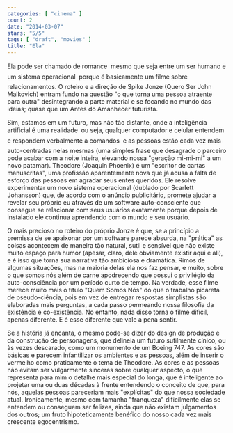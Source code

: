 ```yaml
---
categories: [ "cinema" ]
count: 2
date: "2014-03-07"
stars: "5/5"
tags: [ "draft", "movies" ]
title: "Ela"
---
```

Ela pode ser chamado de romance  mesmo que seja entre um ser humano
e um sistema operacional  porque é basicamente um filme sobre
relacionamentos. O roteiro e a direção de Spike Jonze (Quero Ser John
Malkovich) entram fundo na questão "o que torna uma pessoa atraente para
outra" desintegrando a parte material e se focando no mundo das ideias;
quase que um Antes do Amanhecer futurista.

Sim, estamos em um futuro, mas não tão distante, onde a inteligência
artificial é uma realidade  ou seja, qualquer computador e celular
entendem e respondem verbalmente a comandos  e as pessoas estão cada
vez mais auto-centradas nelas mesmas (uma simples frase que desagrade
o parceiro pode acabar com a noite inteira, elevando nossa "geração
mi-mi-mi" a um novo patamar). Theodore (Joaquin Phoenix) é um "escritor
de cartas manuscritas", uma profissão aparentemente nova que já acusa a
falta de esforço das pessoas em agradar seus entes queridos. Ele resolve
experimentar um novo sistema operacional (dublado por Scarlett Johansson)
que, de acordo com o anúncio publicitário, promete ajudar a revelar
seu próprio eu através de um software auto-consciente que consegue se
relacionar com seus usuários exatamente porque depois de instalado ele
continua aprendendo com o mundo e seu usuário.

O mais precioso no roteiro do próprio Jonze é que, se a princípio a
premissa de se apaixonar por um software parece absurda, na "prática"
as coisas acontecem de maneira tão natural, sutil e sensível que
não existe muito espaço para humor (apesar, claro, dele obviamente
existir aqui e ali), e é isso que torna sua narrativa tão ambiciosa e
dramática. Rimos de algumas situações, mas na maioria delas ela nos
faz pensar, e muito, sobre o que somos nós além de carne apodrecendo
que possui o privilégio da auto-consciência por um período curto de
tempo. Na verdade, esse filme merece muito mais o título "Quem Somos
Nós" do que o trabalho picareta de pseudo-ciência, pois em vez de
entregar respostas simplistas são elaboradas mais perguntas, a cada passo
permeando nossa filosofia da existência e co-existência. No entanto,
nada disso torna o filme difícil, apenas diferente. E é esse diferente
que vale a pena sentir.

Se a história já encanta, o mesmo pode-se dizer do design de produção
e da construção de personagens, que delineia um futuro sutilmente
cínico, ou às vezes descarado, como um monumento de um Boeing 747. As
cores são básicas e parecem infantilizar os ambientes e as pessoas,
além de inserir o vermelho como praticamente o tema de Theodore. As
cores e as pessoas não evitam ser vulgarmente sinceras sobre qualquer
aspecto, o que representa para mim o detalhe mais especial do longa, que
é inteligente ao projetar uma ou duas décadas à frente entendendo o
conceito de que, para nós, aquelas pessoas pareceriam mais "explícitas"
do que nossa sociedade atual. Ironicamente, mesmo com tamanha "franqueza"
dificilmente elas se entendem ou conseguem ser felizes, ainda que não
existam julgamentos dos outros; um fruto hipoteticamente benéfico do
nosso cada vez mais crescente egocentrismo.
